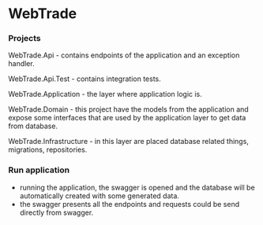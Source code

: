 # WebTrade

### Projects
WebTrade.Api - contains endpoints of the application and an exception handler.

WebTrade.Api.Test - contains integration tests.

WebTrade.Application - the layer where application logic is.

WebTrade.Domain - this project have the models from the application and expose some interfaces that are used by the application layer to get data from database.

WebTrade.Infrastructure - in this layer are placed database related things, migrations, repositories.

### Run application
- running the application, the swagger is opened and the database will be automatically created with some generated data.
- the swagger presents all the endpoints and requests could be send directly from swagger.
